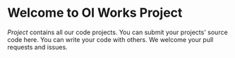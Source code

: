 # Welcome to OI Works Project
*Project* contains all our code projects.
You can submit your projects' source code here. You can write your code with others.
We welcome your pull requests and issues.

